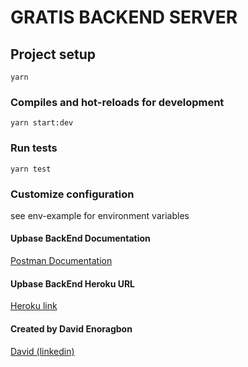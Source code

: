 # GRATIS BACKEND SERVER

## Project setup

```
yarn
```

### Compiles and hot-reloads for development

```
yarn start:dev
```

### Run tests

```
yarn test
```

### Customize configuration

see env-example for environment variables

#### Upbase BackEnd Documentation

[Postman Documentation](https://documenter.getpostman.com/view/15415179/TzsWs9gX)

#### Upbase BackEnd Heroku URL

[Heroku link](https://upbase-limited.herokuapp.com/)

#### Created by David Enoragbon

[David (linkedin)](https://www.linkedin.com/in/davidenoragbon/)
